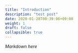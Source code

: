 ```yaml
---
title: "Introduction"
description: "test post"
date: 2020-01-28T00:39:06+09:00
weight: 1
draft: false
collapsible: true
---
```


*Markdown here*
